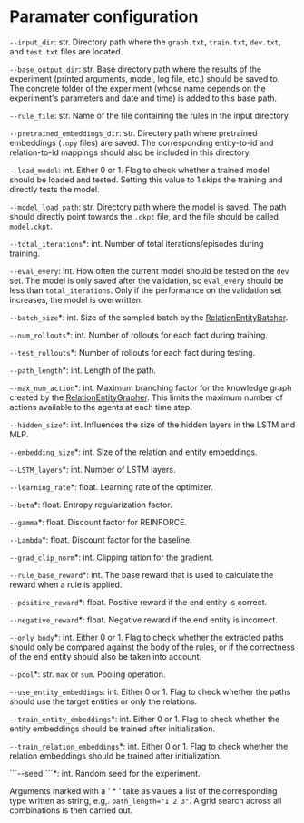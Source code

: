 # Paramater configuration

```--input_dir```: str. Directory path where the ```graph.txt```, ```train.txt```, ```dev.txt```, and ```test.txt``` files are
located.

```--base_output_dir```: str. Base directory path where the results of the experiment (printed arguments, model, log file, etc.) should be saved to. The concrete folder of the experiment (whose name depends on the experiment's parameters
and date and time) is added to this base path.

```--rule_file```: str. Name of the file containing the rules in the input directory.

```--pretrained_embeddings_dir```: str. Directory path where pretrained embeddings (```.npy``` files) are saved. The corresponding entity-to-id and relation-to-id mappings should also be included in this directory.

```--load_model```: int. Either 0 or 1. Flag to check whether a trained model should be loaded and tested. Setting this value to 1 skips the training and directly tests the model.

```--model_load_path```: str. Directory path where the model is saved. The path should directly point towards the ```.ckpt```
file, and the file should be called ```model.ckpt```.

```--total_iterations```*: int. Number of total iterations/episodes during training.

```--eval_every```: int. How often the current model should be tested on the ```dev``` set. The model is only saved after the validation, so ```eval_every``` should be less than ```total_iterations```. Only if the performance on the validation set
increases, the model is overwritten.

```--batch_size```*: int. Size of the sampled batch by the [RelationEntityBatcher](my_code/data/feed_data.py).

```--num_rollouts```*: int. Number of rollouts for each fact during training.

```--test_rollouts```*: Number of rollouts for each fact during testing.

```--path_length```*: int. Length of the path.

```--max_num_action```*: int. Maximum branching factor for the knowledge graph created by the [RelationEntityGrapher](mycode/data/grapher.py). This limits the maximum number of actions available to the agents at each time step.

```--hidden_size```*: int. Influences the size of the hidden layers in the LSTM and MLP.

```--embedding_size```*: int. Size of the relation and entity embeddings.

```--LSTM_layers```*: int. Number of LSTM layers.

```--learning_rate```*: float. Learning rate of the optimizer.

```--beta```*: float. Entropy regularization factor.

```--gamma```*: float. Discount factor for REINFORCE.

```--Lambda```*: float. Discount factor for the baseline.

```--grad_clip_norm```*: int. Clipping ration for the gradient.

```--rule_base_reward```*: int. The base reward that is used to calculate the reward when a rule is applied.

```--positive_reward```*: float. Positive reward if the end entity is correct.

```--negative_reward```*: float. Negative reward if the end entity is incorrect.

```--only_body```*: int. Either 0 or 1. Flag to check whether the extracted paths should only be compared against the body of the rules, or if the correctness of the end entity should also be taken into account.

```--pool```*: str. ```max``` or ```sum```. Pooling operation.

```--use_entity_embeddings```: int. Either 0 or 1. Flag to check whether the paths should use the target entities
or only the relations.

```--train_entity_embeddings```*: int. Either 0 or 1. Flag to check whether the entity embeddings should be trained
after initialization.

 ```--train_relation_embeddings```*: int. Either 0 or 1. Flag to check whether the relation embeddings should be trained
 after initialization.

 ```--seed````*: int. Random seed for the experiment.


Arguments marked with a ' * ' take as values a list of the corresponding type written as string,
e.g,. ```path_length="1 2 3"```. A grid search across all combinations is then carried out.  
